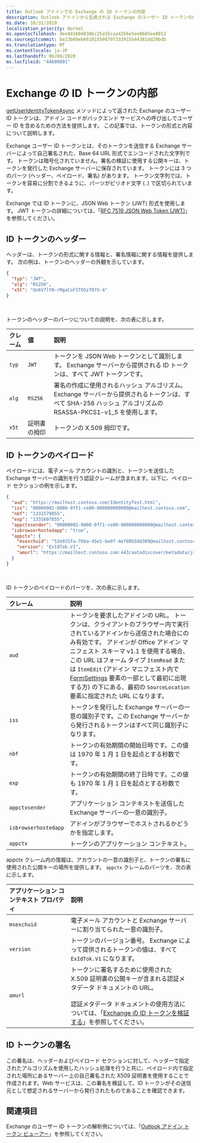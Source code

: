 ```yaml
---
title: Outlook アドインでの Exchange の ID トークンの内部
description: Outlook アドインから生成される Exchange のユーザー ID トークンの内容について説明します。
ms.date: 10/31/2019
localization_priority: Normal
ms.openlocfilehash: dee8416660386c25a55caa42b6e5ee8685ee8852
ms.sourcegitcommit: be23b68eb661015508797333915b44381dd29bdb
ms.translationtype: MT
ms.contentlocale: ja-JP
ms.lasthandoff: 06/08/2020
ms.locfileid: "44609091"
---
```

# <a name="inside-the-exchange-identity-token"></a>Exchange の ID トークンの内部

[getUserIdentityTokenAsync](../reference/objectmodel/preview-requirement-set/office.context.mailbox.md#methods) メソッドによって返された Exchange のユーザー ID トークンは、アドイン コードがバックエンド サービスへの呼び出しでユーザー ID を含めるための方法を提供します。 この記事では、トークンの形式と内容について説明します。

Exchange ユーザー ID トークンとは、そのトークンを送信する Exchange サーバーによって自己署名された、Base 64 URL 形式でエンコードされた文字列です。 トークンは暗号化されていません。署名の検証に使用する公開キーは、トークンを発行した Exchange サーバーに保存されています。 トークンには 3 つのパーツ (ヘッダー、ペイロード、署名) があります。 トークン文字列では、トークンを容易に分割できるように、パーツがピリオド文字 (`.`) で区切られています。

Exchange では ID トークンに、JSON Web トークン (JWT) 形式を使用します。 JWT トークンの詳細については、「[RFC 7519 JSON Web Token (JWT)](https://www.rfc-editor.org/rfc/rfc7519.txt)」を参照してください。

## <a name="identity-token-header"></a>ID トークンのヘッダー

ヘッダーは、トークンの形式に関する情報と、署名情報に関する情報を提供します。 次の例は、トークンのヘッダーの外観を示しています。

```JSON
{
  "typ": "JWT",
  "alg": "RS256",
  "x5t": "Un6V7lYN-rMgaCoFSTO5z707X-4"
}
```

<br/>
 
トークンのヘッダーのパーツについての説明を、次の表に示します。

| クレーム | 値 | 説明 |
|:-----|:-----|:-----|
| `typ` | `JWT` | トークンを JSON Web トークンとして識別します。 Exchange サーバーから提供される ID トークンは、すべて JWT トークンです。 |
| `alg` | `RS256` | 署名の作成に使用されるハッシュ アルゴリズム。 Exchange サーバーから提供されるトークンは、すべて SHA-256 ハッシュ アルゴリズムの RSASSA-PKCS1-v1_5 を使用します。 |
| `x5t` | 証明書の拇印 | トークンの X.509 拇印です。 |

## <a name="identity-token-payload"></a>ID トークンのペイロード

ペイロードには、電子メール アカウントの識別と、トークンを送信した Exchange サーバーの識別を行う認証クレームが含まれます。以下に、ペイロード セクションの例を示します。

```JSON
{ 
  "aud": "https://mailhost.contoso.com/IdentityTest.html", 
  "iss": "00000002-0000-0ff1-ce00-000000000000@mailhost.contoso.com", 
  "nbf": "1331579055", 
  "exp": "1331607855", 
  "appctxsender": "00000002-0000-0ff1-ce00-000000000000@mailhost.context.com",
  "isbrowserhostedapp": "true",
  "appctx": { 
    "msexchuid": "53e925fa-76ba-45e1-be0f-4ef08b59d389@mailhost.contoso.com",
    "version": "ExIdTok.V1",
    "amurl": "https://mailhost.contoso.com:443/autodiscover/metadata/json/1"
  } 
}
```

<br/>
 
ID トークンのペイロードのパーツを、次の表に示します。

| クレーム | 説明 |
|:-----|:-----|
| `aud` | トークンを要求したアドインの URL。 トークンは、クライアントのブラウザー内で実行されているアドインから送信された場合にのみ有効です。 アドインが Office アドイン マニフェスト スキーマ v1.1 を使用する場合、この URL はフォーム タイプ `ItemRead` または `ItemEdit` (アドイン マニフェスト内で [FormSettings](../reference/manifest/formsettings.md) 要素の一部として最初に出現する方) の下にある、最初の `SourceLocation` 要素に指定された URL になります。 |
| `iss` | トークンを発行した Exchange サーバーの一意の識別子です。この Exchange サーバーから発行されるトークンはすべて同じ識別子になります。 |
| `nbf` | トークンの有効期間の開始日時です。この値は 1970 年 1 月 1 日を起点とする秒数です。 |
| `exp` | トークンの有効期間の終了日時です。この値も 1970 年 1 月 1 日を起点とする秒数です。 |
| `appctxsender` | アプリケーション コンテキストを送信した Exchange サーバーの一意の識別子。 |
| `isbrowserhostedapp` | アドインがブラウザーでホストされるかどうかを指定します。 |
| `appctx` | トークンのアプリケーション コンテキスト。 |

appctx クレーム内の情報は、アカウントの一意の識別子と、トークンの署名に使用された公開キーの場所を提供します。 `appctx` クレームのパーツを、次の表に示します。

| アプリケーション コンテキスト プロパティ | 説明 |
|:-----|:-----|
| `msexchuid` | 電子メール アカウントと Exchange サーバーに割り当てられた一意の識別子。 |
| `version` | トークンのバージョン番号。 Exchange によって提供されるトークンの値は、すべて `ExIdTok.V1` になります。 |
| `amurl` | トークンに署名するために使用された X.509 証明書の公開キーが含まれる認証メタデータ ドキュメントの URL。<br/><br/>認証メタデータ ドキュメントの使用方法については、「[Exchange の ID トークンを検証する](validate-an-identity-token.md)」を参照してください。 |

## <a name="identity-token-signature"></a>ID トークンの署名

この署名は、ヘッダーおよびペイロード セクションに対して、ヘッダーで指定されたアルゴリズムを使用したハッシュ処理を行うと共に、ペイロード内で指定された場所にあるサーバー上の自己署名された X509 証明書を使用することで作成されます。Web サービスは、この署名を検証して、ID トークンがその送信元として想定されるサーバーから発行されたものであることを確認できます。

## <a name="see-also"></a>関連項目

Exchange のユーザー ID トークンの解析例については、「[Outlook アドイン トークン ビューアー](https://github.com/OfficeDev/Outlook-Add-In-Token-Viewer)」を参照してください。
